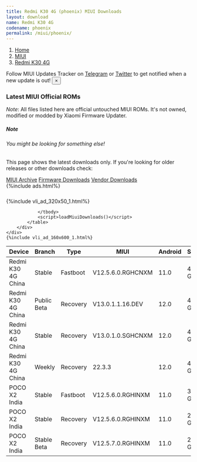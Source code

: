 ```yaml
---
title: Redmi K30 4G (phoenix) MIUI Downloads
layout: download
name: Redmi K30 4G
codename: phoenix
permalink: /miui/phoenix/
---
```

<nav aria-label="breadcrumb">
    <ol class="breadcrumb">
        <li class="breadcrumb-item"><a href="/">Home</a></li>
        <li class="breadcrumb-item"><a href="/miui/">MIUI</a></li>
        <li class="breadcrumb-item active" aria-current="page"><a href="/miui/phoenix/">Redmi K30 4G</a></li>
    </ol>
</nav>
<div class="alert alert-primary alert-dismissible fade show" role="alert">
    Follow MIUI Updates Tracker on <a href="https://t.me/MIUIUpdatesTracker" class="alert-link">Telegram</a>
     or <a href="https://twitter.com/MiFwUpdater" class="alert-link">Twitter</a> to get notified when a new update is out!
    <button type="button" class="close" data-dismiss="alert" aria-label="Close">
        <span aria-hidden="true">&times;</span>
    </button>
</div>

### Latest MIUI Official ROMs
*Note*: All files listed here are official untouched MIUI ROMs. It's not owned, modified or modded by Xiaomi Firmware Updater.
<div class="card">
  <div class="card-body">
    <h5 class="card-title">Note</h5>
    <h6 class="card-subtitle mb-2 text-muted">You might be looking for something else!</h6>
    <p class="card-text">This page shows the latest downloads only.
     If you're looking for older releases or other downloads check:</p>
    <a href="/archive/miui/phoenix/" class="card-link">MIUI Archive</a>
    <a href="/firmware/phoenix/" class="card-link">Firmware Downloads</a>
    <a href="/vendor/phoenix/" class="card-link">Vendor Downloads</a>
  </div>
</div>
{%include ads.html%}
<div class="row justify-content-center">
    <div class="col-10">
        <div class="table-responsive-md" style="margin-top: 25px;">
            {%include vli_ad_320x50_1.html%}
            <table id="miui" class="display dt-responsive nowrap compact table table-striped table-hover table-sm">
                <thead class="thead-dark">
                    <tr>
                        <th data-ref="device">Device</th>
                        <th data-ref="branch">Branch</th>
                        <th data-ref="type">Type</th>
                        <th data-ref="miui">MIUI</th>
                        <th data-ref="android">Android</th>
                        <th data-ref="size">Size</th>
                        <th data-ref="size">Date</th>
                        <th data-ref="link">Link</th>
                    </tr>
                </thead>
                <tbody>
                <tr><td>Redmi K30 4G China</td><td>Stable</td><td>Fastboot</td><td>V12.5.6.0.RGHCNXM</td><td>11.0</td><td>4.4 GB</td><td>2022-01-11</td><td><a href="/miui/phoenix/stable/V12.5.6.0.RGHCNXM/">Download</a></td></tr>
<tr><td>Redmi K30 4G China</td><td>Public Beta</td><td>Recovery</td><td>V13.0.1.1.16.DEV</td><td>12.0</td><td>4.1 GB</td><td>2022-03-18</td><td><a href="/miui/phoenix/public beta/V13.0.1.1.16.DEV/">Download</a></td></tr>
<tr><td>Redmi K30 4G China</td><td>Stable</td><td>Recovery</td><td>V13.0.1.0.SGHCNXM</td><td>12.0</td><td>4.2 GB</td><td>2022-03-08</td><td><a href="/miui/phoenix/stable/V13.0.1.0.SGHCNXM/">Download</a></td></tr>
<tr><td>Redmi K30 4G China</td><td>Weekly</td><td>Recovery</td><td>22.3.3</td><td>12.0</td><td>4.4 GB</td><td>2022-03-03</td><td><a href="/miui/phoenix/weekly/22.3.3/">Download</a></td></tr>
<tr><td>POCO X2 India</td><td>Stable</td><td>Fastboot</td><td>V12.5.6.0.RGHINXM</td><td>11.0</td><td>3.4 GB</td><td>2021-11-23</td><td><a href="/miui/phoenixin/stable/V12.5.6.0.RGHINXM/">Download</a></td></tr>
<tr><td>POCO X2 India</td><td>Stable</td><td>Recovery</td><td>V12.5.6.0.RGHINXM</td><td>11.0</td><td>2.8 GB</td><td>2021-11-30</td><td><a href="/miui/phoenixin/stable/V12.5.6.0.RGHINXM/">Download</a></td></tr>
<tr><td>POCO X2 India</td><td>Stable Beta</td><td>Recovery</td><td>V12.5.7.0.RGHINXM</td><td>11.0</td><td>2.8 GB</td><td>2022-02-07</td><td><a href="/miui/phoenixin/stable beta/V12.5.7.0.RGHINXM/">Download</a></td></tr>

                </tbody>
                <script>loadMiuiDownloads()</script>
            </table>
        </div>
    </div>
    {%include vli_ad_160x600_1.html%}
</div>
